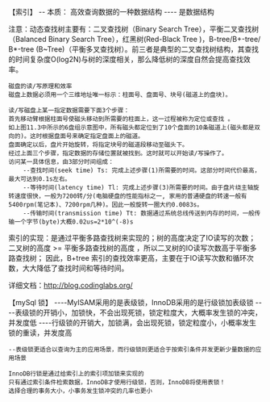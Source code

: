 【索引】
   -- 本质： 高效查询数据的一种数据结构
   ---- 是数据结构

   注意：动态查找树主要有：二叉查找树（Binary Search Tree），平衡二叉查找树（Balanced Binary Search Tree），红黑树(Red-Black Tree )，B-tree/B+-tree/ B*-tree (B~Tree)（平衡多叉查找树）。前三者是典型的二叉查找树结构，其查找的时间复杂度O(log2N)与树的深度相关，那么降低树的深度自然会提高查找效率。
	

	磁盘的读/写原理和效率
	磁盘上数据必须用一个三维地址唯一标示：柱面号、盘面号、块号(磁道上的盘块)。

	读/写磁盘上某一指定数据需要下面3个步骤：
	首先移动臂根据柱面号使磁头移动到所需要的柱面上，这一过程被称为定位或查找 。
	如上图11.3中所示的6盘组示意图中，所有磁头都定位到了10个盘面的10条磁道上(磁头都是双向的)。这时根据盘面号来确定指定盘面上的磁道。
	盘面确定以后，盘片开始旋转，将指定块号的磁道段移动至磁头下。
	经过上面三个步骤，指定数据的存储位置就被找到。这时就可以开始读/写操作了。
	访问某一具体信息，由3部分时间组成：
		--查找时间(seek time) Ts: 完成上述步骤(1)所需要的时间。这部分时间代价最高，最大可达到0.1s左右。
		--等待时间(latency time) Tl: 完成上述步骤(3)所需要的时间。由于盘片绕主轴旋转速度很快，一般为7200转/分(电脑硬盘的性能指标之一, 家用的普通硬盘的转速一般有5400rpm(笔记本)、7200rpm几种)。因此一般旋转一圈大约0.0083s。
		--传输时间(transmission time) Tt: 数据通过系统总线传送到内存的时间，一般传输一个字节(byte)大概0.02us=2*10^(-8)s


索引的实现：是通过平衡多路查找树来实现的；树的高度决定了IO读写的次数；
	二叉树的高度  >= 平衡多路查找树的高度 ，所以二叉树的IO读写次数高于平衡多路查找树；
	因此，B+tree 索引的查找效率更高，主要在于IO读写次数和循环次数，大大降低了查找时间和等待时间。


详细文档：http://blog.codinglabs.org/


【mySql  锁】
	----MyISAM采用的是表级锁，InnoDB采用的是行级锁加表级锁
	----表级锁的开销小，加锁快，不会出现死锁，锁定粒度大，大概率发生锁的冲突，并发度低
	----行级锁的开销大，加锁满，会出现死锁，锁定粒度小，小概率发生锁的重读，并发度高

	--表级锁更适合以查询为主的应用场景，而行级锁则更适合于按索引条件并发更新少量数据的应用场景

    InnoDB行锁是通过给索引上的索引项加锁来实现的
    只有通过索引条件检索数据，InnoDB才使用行级锁，否则，InnoDB将使用表锁！
    选择合理的事务大小，小事务发生锁冲突的几率也更小



